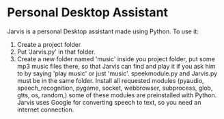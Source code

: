 # Personal Desktop Assistant
Jarvis is a personal Desktop assistant made using Python.
To use it:
1. Create a project folder
2. Put 'Jarvis.py' in that folder.
3. Create a new folder named 'music' inside you project folder, put some mp3 music files there, so that Jarvis can find and play it if you ask him to by saying 'play music' or just 'music'. speekmodule.py and Jarvis.py must be in the same folder.
Install all requested modules (pyaudio, speech_recognition, pygame, socket, webbrowser, subprocess, glob, gtts, os, random,) some of 
these modules are preinstalled with Python.
Jarvis uses Google for converting speech to text, so you need an internet connection. 


